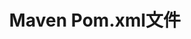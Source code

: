 ---
layout: post
title: Maven Pom.xml文件
categories: [Maven]
description: 
keywords: Maven Pom.xml文件.md
mermaid: false
sequence: false
flow: false
mathjax: false
mindmap: false
mindmap2: false
---